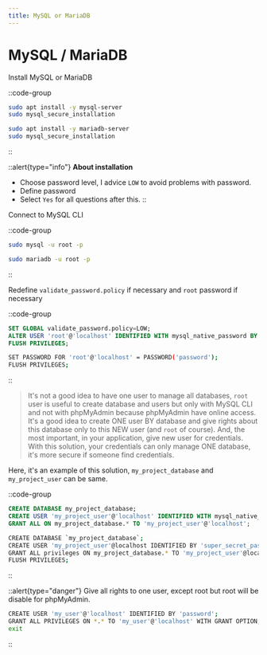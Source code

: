 ```yaml
---
title: MySQL or MariaDB
---
```


# MySQL / MariaDB

Install MySQL or MariaDB

::code-group

```sh [Ubuntu]
sudo apt install -y mysql-server
sudo mysql_secure_installation
```

```sh [Debian]
sudo apt install -y mariadb-server
sudo mysql_secure_installation
```

::

::alert{type="info"}
**About installation**

>

- Choose password level, I advice `LOW` to avoid problems with password.
- Define password
- Select `Yes` for all questions after this.
  ::

Connect to MySQL CLI

::code-group

```sh [Ubuntu]
sudo mysql -u root -p
```

```sh [Debian]
sudo mariadb -u root -p
```

::

Redefine `validate_password.policy` if necessary and `root` password if necessary

::code-group

```sql [mysql]
SET GLOBAL validate_password.policy=LOW;
ALTER USER 'root'@'localhost' IDENTIFIED WITH mysql_native_password BY 'super_secret_password';
FLUSH PRIVILEGES;
```

```sh [mariadb]
SET PASSWORD FOR 'root'@'localhost' = PASSWORD('password');
FLUSH PRIVILEGES;
```

::

> It's not a good idea to have one user to manage all databases, `root` user is useful to create database and users but only with MySQL CLI and not with phpMyAdmin because phpMyAdmin have online access. It's a good idea to create ONE user BY database and give rights about this database only to this NEW user (and `root` of course). And, the most important, in your application, give new user for credentials. With this solution, your credentials can only manage ONE database, it's more secure if someone find credentials.

Here, it's an example of this solution, `my_project_database` and `my_project_user` can be same.

::code-group

```sql [mysql]
CREATE DATABASE my_project_database;
CREATE USER 'my_project_user'@'localhost' IDENTIFIED WITH mysql_native_password BY 'secret_password';
GRANT ALL ON my_project_database.* TO 'my_project_user'@'localhost';
```

```sh [mariadb]
CREATE DATABASE `my_project_database`;
CREATE USER 'my_project_user'@localhost IDENTIFIED BY 'super_secret_password';
GRANT ALL privileges ON my_project_database.* TO 'my_project_user'@localhost;
FLUSH PRIVILEGES;
```

::

::alert{type="danger"}
Give all rights to one user, except root but root will be disable for phpMyAdmin.

```sh
CREATE USER 'my_user'@'localhost' IDENTIFIED BY 'password';
GRANT ALL PRIVILEGES ON *.* TO 'my_user'@'localhost' WITH GRANT OPTION;
exit
```

::
